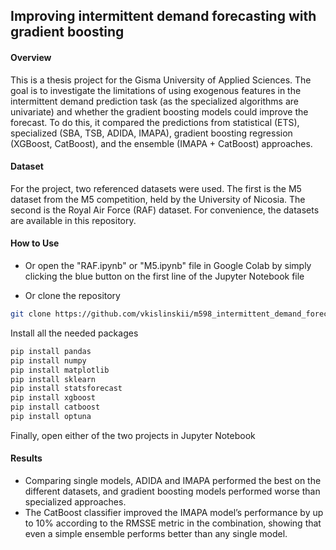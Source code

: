 ## Improving intermittent demand forecasting with gradient boosting

#### Overview
This is a thesis project for the Gisma University of Applied Sciences. 
The goal is to investigate the limitations of using exogenous features in the intermittent demand prediction task (as the specialized algorithms are univariate) and whether the gradient boosting models could improve the forecast.
To do this, it compared the predictions from statistical (ETS), specialized (SBA, TSB, ADIDA, IMAPA), gradient boosting regression (XGBoost, CatBoost), and the ensemble (IMAPA + CatBoost) approaches.

#### Dataset
For the project, two referenced datasets were used. 
The first is the M5 dataset from the M5 competition, held by the University of Nicosia. The second is the Royal Air Force (RAF) dataset.
For convenience, the datasets are available in this repository.

#### How to Use
* Or open the "RAF.ipynb" or "M5.ipynb" file in Google Colab by simply clicking the blue button on the first line of the Jupyter Notebook file

* Or clone the repository
  
```sh
git clone https://github.com/vkislinskii/m598_intermittent_demand_forecasting.git
```

Install all the needed packages

   ```sh
   pip install pandas
   pip install numpy
   pip install matplotlib
   pip install sklearn
   pip install statsforecast
   pip install xgboost
   pip install catboost
   pip install optuna
   ```
Finally, open either of the two projects in Jupyter Notebook 

#### Results
* Comparing single models, ADIDA and IMAPA performed the best on the different datasets, and gradient boosting models performed worse than specialized approaches.
* The CatBoost classifier improved the IMAPA model’s performance by up to 10% according to the RMSSE metric in the combination, showing that even a simple ensemble performs better than any single model.
